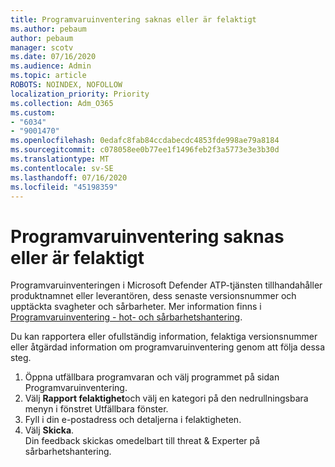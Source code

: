 ```yaml
---
title: Programvaruinventering saknas eller är felaktigt
ms.author: pebaum
author: pebaum
manager: scotv
ms.date: 07/16/2020
ms.audience: Admin
ms.topic: article
ROBOTS: NOINDEX, NOFOLLOW
localization_priority: Priority
ms.collection: Adm_O365
ms.custom:
- "6034"
- "9001470"
ms.openlocfilehash: 0edafc8fab84ccdabecdc4853fde998ae79a8184
ms.sourcegitcommit: c078058ee0b77ee1f1496feb2f3a5773e3e3b30d
ms.translationtype: MT
ms.contentlocale: sv-SE
ms.lasthandoff: 07/16/2020
ms.locfileid: "45198359"
---
```

# <a name="software-inventory-is-missing-or-inaccurate"></a>Programvaruinventering saknas eller är felaktigt

Programvaruinventeringen i Microsoft Defender ATP-tjänsten tillhandahåller produktnamnet eller leverantören, dess senaste versionsnummer och upptäckta svagheter och sårbarheter. Mer information finns i [Programvaruinventering - hot- och sårbarhetshantering](https://docs.microsoft.com/windows/security/threat-protection/microsoft-defender-atp/tvm-software-inventory).

Du kan rapportera eller ofullständig information, felaktiga versionsnummer eller åtgärdad information om programvaruinventering genom att följa dessa steg.  

1. Öppna utfällbara programvaran och välj programmet på sidan Programvaruinventering.
2. Välj **Rapport felaktighet**och välj en kategori på den nedrullningsbara menyn i fönstret Utfällbara fönster.
3. Fyll i din e-postadress och detaljerna i felaktigheten.
4. Välj **Skicka**.</br>
    Din feedback skickas omedelbart till threat & Experter på sårbarhetshantering.
